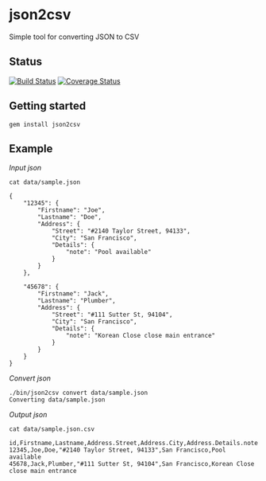 # json2csv

Simple tool for converting JSON to CSV

## Status

[![Build Status](https://travis-ci.org/korczis/json2csv.svg)](https://travis-ci.org/korczis/json2csv)
[![Coverage Status](https://coveralls.io/repos/korczis/json2csv/badge.png)](https://coveralls.io/r/korczis/json2csv)

## Getting started 

```
gem install json2csv
```

## Example


*Input json*

```
cat data/sample.json

{
    "12345": {
        "Firstname": "Joe",
        "Lastname": "Doe",
        "Address": {
            "Street": "#2140 Taylor Street, 94133",
            "City": "San Francisco",
            "Details": {
                "note": "Pool available"
            }
        }
    },

    "45678": {
        "Firstname": "Jack",
        "Lastname": "Plumber",
        "Address": {
            "Street": "#111 Sutter St, 94104",
            "City": "San Francisco",
            "Details": {
                "note": "Korean Close close main entrance"
            }
        }
    }
}
```

*Convert json*

```
./bin/json2csv convert data/sample.json
Converting data/sample.json

```

*Output json*

```
cat data/sample.json.csv

id,Firstname,Lastname,Address.Street,Address.City,Address.Details.note
12345,Joe,Doe,"#2140 Taylor Street, 94133",San Francisco,Pool available
45678,Jack,Plumber,"#111 Sutter St, 94104",San Francisco,Korean Close close main entrance

```